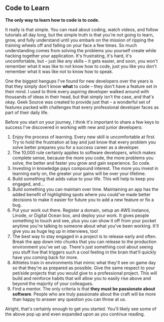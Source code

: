 ## Code to Learn

**The only way to learn how to code is to code.**

It really is that simple. You can read about coding, watch videos, and follow tutorials all day long, but the simple truth is that you're not going to learn, grow, and fully understand until you embark on the mission of ripping the training wheels off and falling on your face a few times. So much understanding comes from solving the problems you yourself create while hacking together your application. It's frustrating, it's hard, it's uncomfortable, but – just like any skills – it gets easier, and soon, you won't remember what it was like to not know how to code, just you like you don't remember what it was like not to know how to speak.

One the biggest hangups I've found for new developers over the years is that they simply don't know **what** to code – they don't have a feature set in their mind. I used to think every aspiring developer walked around with thousands of ideas in their head, but that simply isn't the case, and that's okay. Geek Source was created to provide just that – a wonderful set of features packed with challenges that every professional developer faces as part of their daily life.

Before you start on your journey, I think it's important to share a few keys to success I've discovered in working with new and junior developers:

1. Enjoy the process of learning. Every new skill is uncomfortable at first. Try to hold the frustration at bay and just know that every problem you solve better prepares you for a success career as a developer.
2. The 10,000 rule certainly applies to software developers, which makes complete sense, because the more you code, the more problems you solve, the better and faster you grow and gain experience. So code.
3. Investing in knowledge pays compound interest. The more you invest in learning early on, the greater your gains will be over your lifetime.
4. Build something that adds value to your life. This will help to keep you engaged, and...
5. Build something you can maintain over time. Maintaining an app has the added benefit of highlighting spots where you could've made better decisions to make it easier for future you to add a new feature or fix a bug.
6. Put your work out there. Register a domain, setup an AWS instance, Linode, or Digital Ocean box, and deploy your work. It gives people something to touch and see, plus you can show it off from your pocket anytime you're talking to someone about what you've been working. It'll give you as huge leg up in interviews, too!
7. The best way to stay engaged in a project is to release early and often. Break the app down into chunks that you can release to the production environment you've set up. There's just something cool about seeing you stuff live that triggers such a cool feeling in the brain that'll quickly have you coming back for more.
8. Athletes train in environments that mimic what they'll see on game day so that they're as prepared as possible. Give the same respect to your pet/side projects that you would give to a professional project. This will build and reinforce habits that will allow you to easily rise above and beyond the majority of your colleagues.
9. Find a mentor. The only criteria is that **they must be passionate about software**. People who are truly passionate about the craft will be more than happy to answer any question you can throw at us.

Alright, that's certainly enough to get you started. You'll likely see some of the above pop up and even expanded upon as you continue reading.
